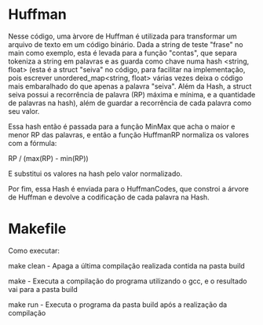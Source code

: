 # Huffman
 
Nesse código, uma àrvore de Huffman é utilizada para transformar um arquivo de texto em um código binário. Dada a string de teste "frase" no main como exemplo, esta é levada para a função "contas", que separa tokeniza a string em palavras e as guarda como chave numa hash <string, float> (esta é a struct "seiva" no código, para facilitar na implementação, pois escrever unordered_map<string, float> várias vezes deixa o código mais embaralhado do que apenas a palavra "seiva". Além da Hash, a struct seiva possui a recorrência de palavra (RP) máxima e mínima, e a quantidade de palavras na hash), além de guardar a recorrência de cada palavra como seu valor.

Essa hash então é passada para a função MinMax que acha o maior e menor RP das palavras, e então a função HuffmanRP normaliza os valores com a fórmula:

RP / (max(RP) - min(RP))

E substitui os valores na hash pelo valor normalizado. 

Por fim, essa Hash é enviada para o HuffmanCodes, que constroi a árvore de Huffman e devolve a codificação de cada palavra na Hash.

# Makefile

Como executar:

  make clean - Apaga a última compilação realizada contida na pasta build
  
  make - Executa a compilação do programa utilizando o gcc, e o resultado vai para a pasta build
  
  make run - Executa o programa da pasta build após a realização da compilação
